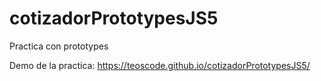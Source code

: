 # cotizadorPrototypesJS5
Practica con prototypes

Demo de la practica: https://teoscode.github.io/cotizadorPrototypesJS5/
